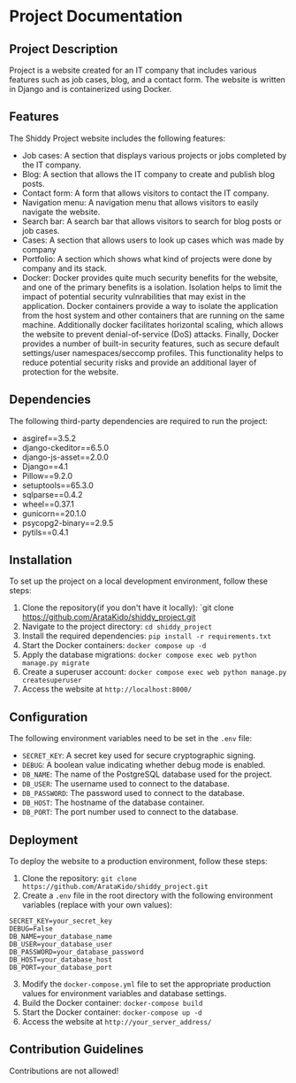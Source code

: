 # Project Documentation

## Project Description
Project is a website created for an IT company that includes various features such as job cases, blog, and a contact form. The website is written in Django and is containerized using Docker.

## Features
The Shiddy Project website includes the following features:
- Job cases: A section that displays various projects or jobs completed by the IT company.
- Blog: A section that allows the IT company to create and publish blog posts.
- Contact form: A form that allows visitors to contact the IT company.
- Navigation menu: A navigation menu that allows visitors to easily navigate the website.
- Search bar: A search bar that allows visitors to search for blog posts or job cases.
- Cases: A section that allows users to look up cases which was made by company
- Portfolio: A section which shows what kind of projects were done by company and its stack.
- Docker: Docker provides quite much  security benefits for the website, and  one of the primary benefits is a isolation. Isolation helps to limit the impact of potential security vulnrabilities that may exist in the application. Docker containers provide a way to isolate the application from the host system and other containers that are running on the same machine. Additionally  docker facilitates horizontal scaling, which allows the website to prevent denial-of-service (DoS) attacks. Finally, Docker provides a number of built-in security features, such as secure default settings/user namespaces/seccomp profiles. This functionality  helps to reduce potential security risks and provide an additional layer of protection for the website.





## Dependencies
The following third-party dependencies are required to run the project:
- asgiref==3.5.2
- django-ckeditor==6.5.0
- django-js-asset==2.0.0
- Django==4.1
- Pillow==9.2.0
- setuptools==65.3.0
- sqlparse==0.4.2
- wheel==0.37.1
- gunicorn==20.1.0
- psycopg2-binary==2.9.5
- pytils==0.4.1


## Installation
To set up the project on a local development environment, follow these steps:

1. Clone the repository(if you don't have it locally): `git clone https://github.com/ArataKido/shiddy_project.git
2. Navigate to the project directory: `cd shiddy_project`
3. Install the required dependencies: `pip install -r requirements.txt`
4. Start the Docker containers: `docker compose up -d`
5. Apply the database migrations: `docker compose exec web python manage.py migrate`
6. Create a superuser account: `docker compose exec web python manage.py createsuperuser`
7. Access the website at `http://localhost:8000/`

## Configuration
The following environment variables need to be set in the `.env` file:
- `SECRET_KEY`: A secret key used for secure cryptographic signing.
- `DEBUG`: A boolean value indicating whether debug mode is enabled.
- `DB_NAME`: The name of the PostgreSQL database used for the project.
- `DB_USER`: The username used to connect to the database.
- `DB_PASSWORD`: The password used to connect to the database.
- `DB_HOST`: The hostname of the database container.
- `DB_PORT`: The port number used to connect to the database.

## Deployment
To deploy the website to a production environment, follow these steps:

1. Clone the repository: `git clone https://github.com/ArataKido/shiddy_project.git`
2. Create a `.env` file in the root directory with the following environment variables (replace with your own values):

```
SECRET_KEY=your_secret_key
DEBUG=False
DB_NAME=your_database_name
DB_USER=your_database_user
DB_PASSWORD=your_database_password
DB_HOST=your_database_host
DB_PORT=your_database_port
```
3. Modify the `docker-compose.yml` file to set the appropriate production values for environment variables and database settings.
4. Build the Docker container: `docker-compose build`
5. Start the Docker container: `docker-compose up -d`
6. Access the website at `http://your_server_address/`

## Contribution Guidelines
Contributions are not allowed!
